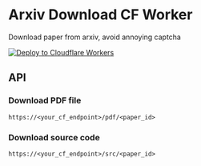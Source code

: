# Arxiv Download CF Worker
Download paper from arxiv, avoid annoying captcha

[![Deploy to Cloudflare Workers](https://deploy.workers.cloudflare.com/button)](https://deploy.workers.cloudflare.com/?url=https://github.com/anyin233/arxiv-download-worker)

## API

### Download PDF file

```
https://<your_cf_endpoint>/pdf/<paper_id>
```

### Download source code

```
https://<your_cf_endpoint>/src/<paper_id>
```
